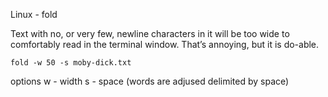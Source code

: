 Linux - fold

Text with no, or very few, newline characters in it will be too wide to comfortably read in the terminal window. That’s annoying, but it is do-able.

```
fold -w 50 -s moby-dick.txt
```

options
w - width
s - space (words are adjused delimited by space)
